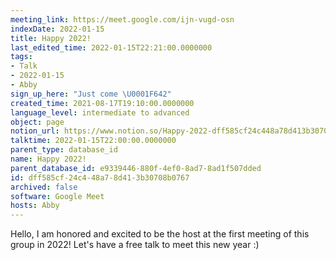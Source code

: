 ```yaml
---
meeting_link: https://meet.google.com/ijn-vugd-osn
indexDate: 2022-01-15
title: Happy 2022!
last_edited_time: 2022-01-15T22:21:00.0000000
tags:
- Talk
- 2022-01-15
- Abby
sign_up_here: "Just come \U0001F642"
created_time: 2021-08-17T19:10:00.0000000
language_level: intermediate to advanced
object: page
notion_url: https://www.notion.so/Happy-2022-dff585cf24c448a78d413b30708b0767
talktime: 2022-01-15T22:00:00.0000000
parent_type: database_id
name: Happy 2022!
parent_database_id: e9339446-880f-4ef0-8ad7-8ad1f507dded
id: dff585cf-24c4-48a7-8d41-3b30708b0767
archived: false
software: Google Meet
hosts: Abby
---
```


Hello, I am honored and excited to be the host at the first meeting of this group in 2022! Let's have a free talk to meet this new year :)





